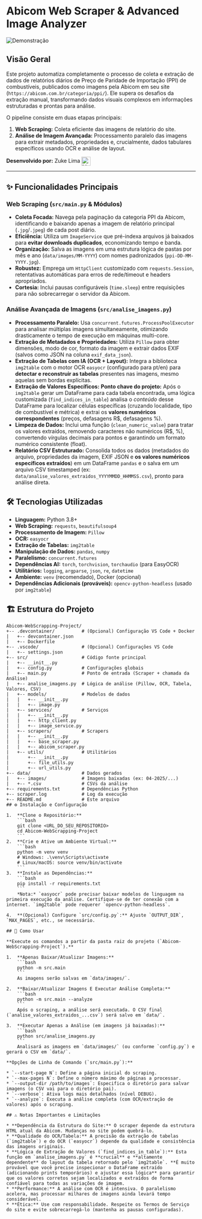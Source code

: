 # Abicom Web Scraper & Advanced Image Analyzer

![Demonstração](https://c.tenor.com/OjVjDqcWaIoAAAAd/tenor.gif)

## Visão Geral

Este projeto automatiza completamente o processo de coleta e extração de dados de relatórios diários de Preço de Paridade de Importação (PPI) de combustíveis, publicados como imagens pela Abicom em seu site (`https://abicom.com.br/categoria/ppi/`). Ele supera os desafios da extração manual, transformando dados visuais complexos em informações estruturadas e prontas para análise.

O pipeline consiste em duas etapas principais:
1.  **Web Scraping:** Coleta eficiente das imagens de relatório do site.
2.  **Análise de Imagem Avançada:** Processamento paralelo das imagens para extrair metadados, propriedades e, crucialmente, dados tabulares específicos usando OCR e análise de layout.

**Desenvolvido por:** Zuke Lima <a href="https://www.linkedin.com/in/zukelima/" target="_blank" rel="noopener noreferrer"><img src="https://cdn-icons-png.flaticon.com/256/174/174857.png" alt="LinkedIn" width="24" height="24" style="vertical-align:middle;"></a>

---

## ✨ Funcionalidades Principais

### Web Scraping (`src/main.py` & Módulos)

* **Coleta Focada:** Navega pela paginação da categoria PPI da Abicom, identificando e baixando apenas a imagem de relatório principal (`.jpg`/`.jpeg`) de cada post diário.
* **Eficiência:** Utiliza um `ImageService` que pré-indexa arquivos já baixados para **evitar downloads duplicados**, economizando tempo e banda.
* **Organização:** Salva as imagens em uma estrutura lógica de pastas por mês e ano (`data/images/MM-YYYY`) com nomes padronizados (`ppi-DD-MM-YYYY.jpg`).
* **Robustez:** Emprega um `HttpClient` customizado com `requests.Session`, retentativas automáticas para erros de rede/timeout e headers apropriados.
* **Cortesia:** Inclui pausas configuráveis (`time.sleep`) entre requisições para não sobrecarregar o servidor da Abicom.

### Análise Avançada de Imagens (`src/analise_imagens.py`)

* **Processamento Paralelo:** Usa `concurrent.futures.ProcessPoolExecutor` para analisar múltiplas imagens simultaneamente, otimizando drasticamente o tempo de execução em máquinas multi-core.
* **Extração de Metadados e Propriedades:** Utiliza `Pillow` para obter dimensões, modo de cor, formato da imagem e extrair dados EXIF (salvos como JSON na coluna `exif_data_json`).
* **Extração de Tabelas com IA (OCR + Layout):** Integra a biblioteca `img2table` com o motor OCR `easyocr` (configurado para pt/en) para **detectar e reconstruir as tabelas** presentes nas imagens, mesmo aquelas sem bordas explícitas.
* **Extração de Valores Específicos:** **Ponto chave do projeto:** Após o `img2table` gerar um DataFrame para cada tabela encontrada, uma lógica customizada (`find_indices_in_table`) analisa o *conteúdo* desse DataFrame para localizar células específicas (cruzando localidade, tipo de combustível e métrica) e extrai os **valores numéricos correspondentes** (preços, defasagens R$, defasagens %).
* **Limpeza de Dados:** Inclui uma função (`clean_numeric_value`) para tratar os valores extraídos, removendo caracteres não numéricos (R$, %), convertendo vírgulas decimais para pontos e garantindo um formato numérico consistente (float).
* **Relatório CSV Estruturado:** Consolida todos os dados (metadados do arquivo, propriedades da imagem, EXIF JSON e **os valores numéricos específicos extraídos**) em um DataFrame `pandas` e o salva em um arquivo CSV timestamped (ex: `data/analise_valores_extraidos_YYYYMMDD_HHMMSS.csv`), pronto para análise direta.

## 🛠️ Tecnologias Utilizadas

* **Linguagem:** Python 3.8+
* **Web Scraping:** `requests`, `beautifulsoup4`
* **Processamento de Imagem:** `Pillow`
* **OCR:** `easyocr`
* **Extração de Tabelas:** `img2table`
* **Manipulação de Dados:** `pandas`, `numpy`
* **Paralelismo:** `concurrent.futures`
* **Dependências AI:** `torch`, `torchvision`, `torchaudio` (para EasyOCR)
* **Utilitários:** `logging`, `argparse`, `json`, `re`, `datetime`
* **Ambiente:** `venv` (recomendado), Docker (opcional)
* **Dependências Adicionais (prováveis):** `opencv-python-headless` (usado por `img2table`)

## 🏗️ Estrutura do Projeto

```text
Abicom-WebScrapping-Project/
+-- .devcontainer/          # (Opcional) Configuração VS Code + Docker
|   +-- devcontainer.json
|   +-- Dockerfile
+-- .vscode/                # (Opcional) Configurações VS Code
|   +-- settings.json
+-- src/                    # Código fonte principal
|   +-- __init__.py
|   +-- config.py           # Configurações globais
|   +-- main.py             # Ponto de entrada (Scraper + chamada da Análise)
|   +-- analise_imagens.py  # Lógica de análise (Pillow, OCR, Tabela, Valores, CSV)
|   +-- models/             # Modelos de dados
|   |   +-- __init__.py
|   |   +-- image.py
|   +-- services/           # Serviços
|   |   +-- __init__.py
|   |   +-- http_client.py
|   |   +-- image_service.py
|   +-- scrapers/           # Scrapers
|   |   +-- __init__.py
|   |   +-- base_scraper.py
|   |   +-- abicom_scraper.py
|   +-- utils/              # Utilitários
|       +-- __init__.py
|       +-- file_utils.py
|       +-- url_utils.py
+-- data/                   # Dados gerados
|   +-- images/             # Imagens baixadas (ex: 04-2025/...)
|   +-- *.csv               # CSVs da análise
+-- requirements.txt        # Dependências Python
+-- scraper.log             # Log da execução
+-- README.md               # Este arquivo
## ⚙️ Instalação e Configuração

1.  **Clone o Repositório:**
    ```bash
    git clone <URL_DO_SEU_REPOSITORIO>
    cd Abicom-WebScrapping-Project
    ```
2.  **Crie e Ative um Ambiente Virtual:**
    ```bash
    python -m venv venv
    # Windows: .\venv\Scripts\activate
    # Linux/macOS: source venv/bin/activate
    ```
3.  **Instale as Dependências:**
    ```bash
    pip install -r requirements.txt
    ```
    *Nota:* `easyocr` pode precisar baixar modelos de linguagem na primeira execução da análise. Certifique-se de ter conexão com a internet. `img2table` pode requerer `opencv-python-headless`.

4.  **(Opcional) Configure `src/config.py`:** Ajuste `OUTPUT_DIR`, `MAX_PAGES`, etc., se necessário.

## 🚀 Como Usar

**Execute os comandos a partir da pasta raiz do projeto (`Abicom-WebScrapping-Project`).**

1.  **Apenas Baixar/Atualizar Imagens:**
    ```bash
    python -m src.main
    ```
    As imagens serão salvas em `data/images/`.

2.  **Baixar/Atualizar Imagens E Executar Análise Completa:**
    ```bash
    python -m src.main --analyze
    ```
    Após o scraping, a análise será executada. O CSV final (`analise_valores_extraidos_...csv`) será salvo em `data/`.

3.  **Executar Apenas a Análise (em imagens já baixadas):**
    ```bash
    python src/analise_imagens.py
    ```
    Analisará as imagens em `data/images/` (ou conforme `config.py`) e gerará o CSV em `data/`.

**Opções de Linha de Comando (`src/main.py`):**

* `--start-page N`: Define a página inicial do scraping.
* `--max-pages N`: Define o número máximo de páginas a processar.
* `--output-dir /path/to/images`: Especifica o diretório para salvar imagens (o CSV vai para o diretório pai).
* `--verbose`: Ativa logs mais detalhados (nível DEBUG).
* `--analyze`: Executa a análise completa (com OCR/extração de valores) após o scraping.

## ⚠️ Notas Importantes e Limitações

* **Dependência da Estrutura do Site:** O scraper depende da estrutura HTML atual da Abicom. Mudanças no site podem quebrá-lo.
* **Qualidade do OCR/Tabela:** A precisão da extração de tabelas (`img2table`) e do OCR (`easyocr`) depende da qualidade e consistência das imagens originais.
* **Lógica de Extração de Valores (`find_indices_in_table`):** Esta função em `analise_imagens.py` é **crucial** e **altamente dependente** do layout da tabela retornado pelo `img2table`. **É muito provável que você precise inspecionar o DataFrame extraído (adicionando prints temporários) e ajustar essa lógica** para garantir que os valores corretos sejam localizados e extraídos de forma confiável para todas as variações de imagem.
* **Performance:** A análise com OCR é intensiva. O paralelismo acelera, mas processar milhares de imagens ainda levará tempo considerável.
* **Ética:** Use com responsabilidade. Respeite os Termos de Serviço do site e evite sobrecarregá-lo (mantenha as pausas configuradas).